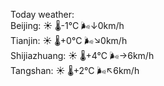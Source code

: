 Today weather:  
Beijing: ☀️ 🌡️-1°C 🌬️↓0km/h  
Tianjin: ☀️ 🌡️+0°C 🌬️↘0km/h  
Shijiazhuang: ☀️ 🌡️+4°C 🌬️→6km/h  
Tangshan: ☀️ 🌡️+2°C 🌬️↖6km/h  
